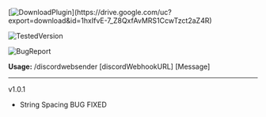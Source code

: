 [![DownloadPlugin](https://img.shields.io/badge/Download%20Plugin%20(Click!)-v1.0.1-brightgreen)](https://drive.google.com/uc?export=download&id=1hxIfvE-7_Z8QxfAvMRS1CcwTzct2aZ4R)

![TestedVersion](https://img.shields.io/badge/Tested%20Minecraft%20Version%20(Spigot)-1.18-blue)

![BugReport](https://img.shields.io/badge/Bug%20Report-x64%235913-orange)

**Usage:** /discordwebsender [discordWebhookURL] [Message]
 

----------------------------------------------
v1.0.1 
- String Spacing BUG FIXED

